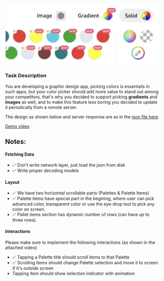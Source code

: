 ![Screenshot](https://github.com/appchief/Challenge001/blob/main/assets/cover.png)

### Task Description
You are developing a graphic design app, picking colors is essentails in such apps, but your color picker should add more value to stand out among your competitors, that's why you decided to support picking __gradients__ and __images__ as well, and to make this feature less boring you decided to update it periodically from a remote server.

The design as shown below and server response are as in the [json file here](https://github.com/malaa101/Challenge001/blob/master/app/src/main/assets/data.json).

[Demo video](https://github.com/malaa101/Challenge001/blob/master/app/src/main/assets/demo_1.mp4)



## Notes:

#### Fetching Data
- :white_check_mark: Don't write network layer, just load the json from disk
- :white_check_mark: Write proper decoding models

#### Layout
- :white_check_mark: We have two horizontal scrollable parts (Palettes & Palette Items)
- :white_check_mark: Palette items have special part in the begining, where user can pick advanced color, transparent color or use the eye-drop tool to pick any color on screen.
- :white_check_mark: Pallet items section has dynamic number of rows (can have up to three rows).

#### Interactions
Please make sure to implement the following interactions (as shown in the attached video)
- :white_check_mark: Tapping a Palette title should scroll items to that Palette
- :white_check_mark: Scrolling Items should change Palette selection and move it to screen if it's outside screen
- Tapping item should show selection indicator with animation
